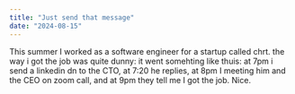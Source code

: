 ```yaml
---
title: "Just send that message"
date: "2024-08-15"
---
```


This summer I worked as a software engineer for a startup called chrt. the way i got the job was quite dunny: it went somehting like thuis: at 7pm i send a linkedin dn to the CTO, at 7:20 he replies, at 8pm I meeting him and the CEO on zoom call, and at 9pm they tell me I got the job. Nice.
